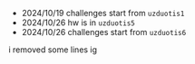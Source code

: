 - 2024/10/19 challenges start from `uzduotis1`
- 2024/10/26 hw is in `uzduotis5`
- 2024/10/26 challenges start from `uzduotis6`





i removed some lines ig